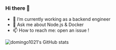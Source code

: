 ### Hi there 👋

- 🔭 I’m currently working as a backend engineer
- 💬 Ask me about Node.js & Docker
- 📫 How to reach me: open an issue !

![domingo1021's GitHub stats](https://github-readme-stats.vercel.app/api?username=domingo1021&show_icons=true&theme=radical)

